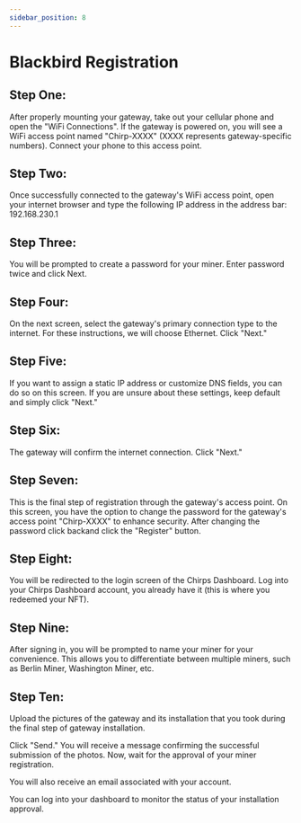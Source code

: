 ```yaml
---
sidebar_position: 8
---
```


# Blackbird Registration

## Step One:

After properly mounting your gateway, take out your cellular phone and open the "WiFi Connections". If the gateway is powered on, you will see a WiFi access point named "Chirp-XXXX" (XXXX represents gateway-specific numbers). Connect your phone to this access point.

## Step Two:

Once successfully connected to the gateway's WiFi access point, open your internet browser and type the following IP address in the address bar: 192.168.230.1

## Step Three:

You will be prompted to create a password for your miner. Enter password twice and click Next.

## Step Four:

On the next screen, select the gateway's primary connection type to the internet. For these instructions, we will choose Ethernet. Click "Next."

## Step Five:

If you want to assign a static IP address or customize DNS fields, you can do so on this screen. If you are unsure about these settings, keep default and simply click "Next."

## Step Six:

The gateway will confirm the internet connection. Click "Next."

## Step Seven:

This is the final step of registration through the gateway's access point. On this screen, you have the option to change the password for the gateway's access point "Chirp-XXXX" to enhance security. After changing the password click backand click the "Register" button.

## Step Eight:

You will be redirected to the login screen of the Chirps Dashboard. Log into your Chirps Dashboard account, you already have it (this is where you redeemed your NFT).

## Step Nine:

After signing in, you will be prompted to name your miner for your convenience. This allows you to differentiate between multiple miners, such as Berlin Miner, Washington Miner, etc.

## Step Ten:

Upload the pictures of the gateway and its installation that you took during the final step of gateway installation.

Click "Send." You will receive a message confirming the successful submission of the photos. Now, wait for the approval of your miner registration.

You will also receive an email associated with your account. 

You can log into your dashboard to monitor the status of your installation approval.
